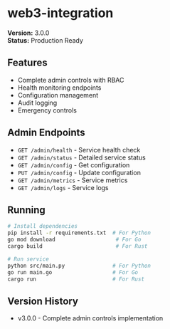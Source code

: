 # web3-integration

**Version:** 3.0.0  
**Status:** Production Ready

## Features

- Complete admin controls with RBAC
- Health monitoring endpoints
- Configuration management
- Audit logging
- Emergency controls

## Admin Endpoints

- `GET /admin/health` - Service health check
- `GET /admin/status` - Detailed service status
- `GET /admin/config` - Get configuration
- `PUT /admin/config` - Update configuration
- `GET /admin/metrics` - Service metrics
- `GET /admin/logs` - Service logs

## Running

```bash
# Install dependencies
pip install -r requirements.txt  # For Python
go mod download                   # For Go
cargo build                       # For Rust

# Run service
python src/main.py               # For Python
go run main.go                   # For Go
cargo run                        # For Rust
```

## Version History

- v3.0.0 - Complete admin controls implementation
